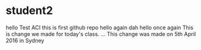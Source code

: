 # student2
hello Test ACI 
this is first github repo
hello again
dah hello once again
This is change we made for today's class.
...
This change was made on 5th April 2016
in Sydney 
